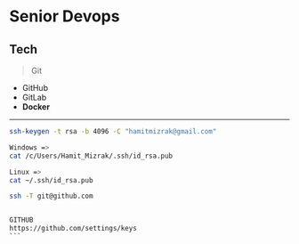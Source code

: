 # Senior Devops

## Tech
> Git
- GitHub
- GitLab
- **Docker**
---
````sh
ssh-keygen -t rsa -b 4096 -C "hamitmizrak@gmail.com"

Windows =>
cat /c/Users/Hamit_Mizrak/.ssh/id_rsa.pub

Linux =>
cat ~/.ssh/id_rsa.pub

ssh -T git@github.com


GITHUB
https://github.com/settings/keys
```
